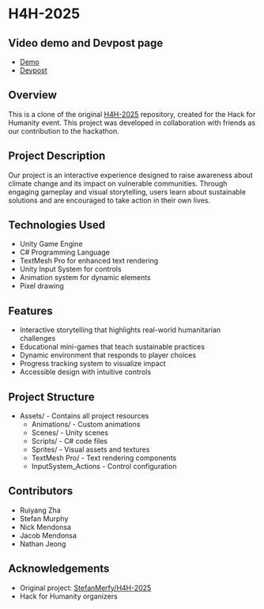 # H4H-2025

## Video demo and Devpost page

- [Demo](https://www.youtube.com/watch?v=6jcb2hMmoGg)
- [Devpost](https://devpost.com/software/fishman-adventures)

## Overview

This is a clone of the original [H4H-2025](https://github.com/StefanMerfy/H4H-2025) repository, created for the Hack for Humanity event. This project was developed in collaboration with friends as our contribution to the hackathon.

## Project Description

Our project is an interactive experience designed to raise awareness about climate change and its impact on vulnerable communities. Through engaging gameplay and visual storytelling, users learn about sustainable solutions and are encouraged to take action in their own lives.

## Technologies Used

- Unity Game Engine
- C# Programming Language
- TextMesh Pro for enhanced text rendering
- Unity Input System for controls
- Animation system for dynamic elements
- Pixel drawing

## Features

- Interactive storytelling that highlights real-world humanitarian challenges
- Educational mini-games that teach sustainable practices
- Dynamic environment that responds to player choices
- Progress tracking system to visualize impact
- Accessible design with intuitive controls

## Project Structure

- Assets/ - Contains all project resources
  - Animations/ - Custom animations
  - Scenes/ - Unity scenes
  - Scripts/ - C# code files
  - Sprites/ - Visual assets and textures
  - TextMesh Pro/ - Text rendering components
  - InputSystem_Actions - Control configuration

## Contributors

- Ruiyang Zha
- Stefan Murphy
- Nick Mendonsa
- Jacob Mendonsa
- Nathan Jeong

## Acknowledgements

- Original project: [StefanMerfy/H4H-2025](https://github.com/StefanMerfy/H4H-2025)
- Hack for Humanity organizers
